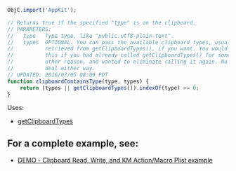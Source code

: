 
```js
ObjC.import('AppKit');

// Returns true if the specified "type" is on the clipboard.
// PARAMETERS:
//   type   Type type, like "public.utf8-plain-text".
//   types  OPTIONAL. You can pass the available clipboard types, usually
//          retrieved from getClipboardTypes(), if you want. You would do
//          this if you had already called getClipboardTypes() for some
//          other reason, and wanted to eliminate calling it again. No big
//          deal either way.
// UPDATED: 2016/07/05 08:09 PDT
function clipboardContainsType(type, types) {
	return (types || getClipboardTypes()).indexOf(type) >= 0;
}
```

Uses:
* [getClipboardTypes](JXA%2FClipboard%20Utilities%2FgetClipboardTypes.md)

## For a complete example, see:
* [DEMO - Clipboard Read, Write, and KM Action/Macro Plist example](JXA%2FKeyboard%20Maestro%20Routines%2FDEMO%20-%20Clipboard%20Read%2C%20Write%2C%20and%20KM%20Action%20Macro%20Plist%20example.md)